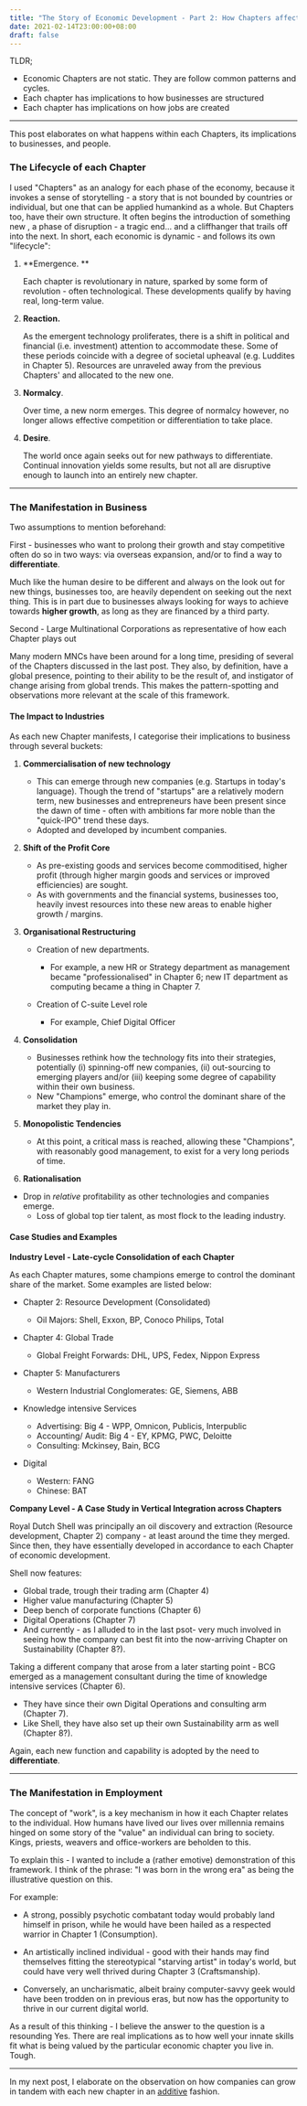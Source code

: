 ```yaml
---
title: "The Story of Economic Development - Part 2: How Chapters affect What we do"
date: 2021-02-14T23:00:00+08:00
draft: false
---
```


TLDR;

- Economic Chapters are not static. They are follow common patterns and cycles.
- Each chapter has implications to how businesses are structured
- Each chapter has implications on how jobs are created

---

This post elaborates on what happens within each Chapters, its implications to businesses, and people.

### The Lifecycle of each Chapter

I used "Chapters" as an analogy for each phase of the economy, because it invokes a sense of storytelling - a story that is not bounded by countries or individual, but one that can be applied humankind as a whole. But Chapters too, have their own structure. It often begins the introduction of something new , a phase of disruption - a tragic end... and a cliffhanger that trails off into the next. In short, each economic is dynamic - and follows its own "lifecycle":

1. **Emergence. ** 

   Each chapter is revolutionary in nature, sparked by some form of revolution - often technological. These developments qualify by having real, long-term value.

2. **Reaction.** 

   As the emergent technology proliferates, there is a shift in political and financial (i.e. investment) attention to accommodate these. Some of these periods coincide with a degree of societal upheaval (e.g. Luddites in Chapter 5). Resources are unraveled away from the previous Chapters' and allocated to the new one. 

3. **Normalcy**. 

   Over time, a new norm emerges. This degree of normalcy however, no longer allows effective competition or differentiation to take place. 

4. **Desire**. 

   The world once again seeks out for new pathways to differentiate. Continual innovation yields some results, but not all are disruptive enough to launch into an entirely new chapter.

---

### The Manifestation in Business

Two assumptions to mention beforehand:

First  - businesses who want to prolong their growth and stay competitive often do so in two ways: via overseas expansion, and/or to find a way to **differentiate**. 

Much like the human desire to be different and always on the look out for new things, businesses too, are heavily dependent on seeking out the next thing. This is in part due to businesses always looking for ways to achieve towards **higher growth**, as long as they are financed by a third party.  

Second - Large Multinational Corporations as representative of how each Chapter plays out

Many modern MNCs have been around for a long time, presiding of several of the Chapters discussed in the last post. They also, by definition, have a global presence, pointing to their ability to be the result of, and instigator of change arising from global trends. This makes the pattern-spotting and observations more relevant at the scale of this framework.

#### The Impact to Industries

As each new Chapter manifests, I categorise their implications to business through several buckets:

1. **Commercialisation of new technology**

   - This can emerge through new companies (e.g. Startups in today's language). Though the trend of "startups" are a relatively modern term, new businesses and entrepreneurs have been present since the dawn of time - often with ambitions far more noble than the "quick-IPO" trend these days.
   - Adopted and developed by incumbent companies. 

2. **Shift of the Profit Core**

   - As pre-existing goods and services become commoditised, higher profit (through higher margin goods and services or improved efficiencies) are sought.
   - As with governments and the financial systems, businesses too, heavily invest resources into these new areas to enable higher growth / margins.

3. **Organisational Restructuring**

   - Creation of new departments. 
     - For example, a new HR or Strategy department as management became "professionalised" in Chapter 6; new IT department as computing became a thing in Chapter 7.

   - Creation of C-suite Level role
     - For example, Chief Digital Officer

4. **Consolidation**

   - Businesses rethink how the technology fits into their strategies, potentially (i) spinning-off new companies, (ii) out-sourcing to emerging players and/or (iii) keeping some degree of capability within their own business.
   - New "Champions" emerge, who control the dominant share of the market they play in.

5. **Monopolistic Tendencies**

   - At this point, a critical mass is reached, allowing these "Champions", with reasonably good management, to exist for a very long periods of time.

6. **Rationalisation**
- Drop in *relative* profitability as other technologies and companies emerge.
   -  Loss of global top tier talent, as most flock to the leading industry.

#### Case Studies and Examples

**Industry Level - Late-cycle Consolidation of each Chapter**

As each Chapter matures, some champions emerge to control the dominant share of the market. Some examples are listed below:

- Chapter 2: Resource Development (Consolidated)

  - Oil Majors: Shell, Exxon, BP, Conoco Philips, Total

- Chapter 4: Global Trade

  - Global Freight Forwards: DHL, UPS, Fedex, Nippon Express

- Chapter 5: Manufacturers

  - Western Industrial Conglomerates: GE, Siemens, ABB

- Knowledge intensive Services

  - Advertising: Big 4 - WPP, Omnicon, Publicis, Interpublic
  - Accounting/ Audit: Big 4 - EY, KPMG, PWC, Deloitte
  - Consulting: Mckinsey, Bain, BCG

- Digital

  - Western: FANG
  - Chinese: BAT

**Company Level - A Case Study in Vertical Integration across Chapters**

Royal Dutch Shell was principally an oil discovery and extraction (Resource development, Chapter 2) company - at least around the time they merged. Since then, they have essentially developed in accordance to each Chapter of economic development. 

Shell now features:

- Global trade, trough their trading arm (Chapter 4)
- Higher value manufacturing (Chapter 5)
- Deep bench of corporate functions (Chapter 6)
- Digital Operations (Chapter 7)
- And currently - as I alluded to in the last psot- very much involved in seeing how the company can best fit into the now-arriving Chapter on Sustainability (Chapter 8?).

Taking a different company that arose from a later starting point -  BCG emerged as a management consultant during the time of knowledge intensive services (Chapter 6). 

- They have since their own Digital Operations and consulting arm (Chapter 7).
- Like Shell, they have also set up their own Sustainability arm as well (Chapter 8?). 

Again, each new function and capability is adopted by the need to **differentiate**.


---

### The Manifestation in Employment

The concept of "work", is a key mechanism in how it each Chapter relates to the individual. How humans have lived our lives over millennia remains hinged on some story of the "value" an individual can bring to society. Kings, priests, weavers and office-workers are beholden to this. 

To explain this - I wanted to include a (rather emotive) demonstration of this framework. I think of the phrase: "I was born in the wrong era" as being the illustrative question on this. 

For example:

- A strong, possibly psychotic combatant today would probably land himself in prison, while he would have been hailed as a respected warrior in Chapter 1 (Consumption). 

- An artistically inclined individual - good with their hands may find themselves fitting the stereotypical "starving artist" in today's world, but could have very well thrived during Chapter 3 (Craftsmanship).

- Conversely, an uncharismatic, albeit brainy computer-savvy geek would have been trodden on in previous eras, but now has the opportunity to thrive in our current digital world.

As a result of this thinking - I believe the answer to the question is a resounding Yes. There are real implications as to how well your innate skills fit what is being valued by the particular economic chapter you live in. Tough. 

---

In my next post, I elaborate on the observation on how companies can grow in tandem with each new chapter in an <u>additive</u> fashion.